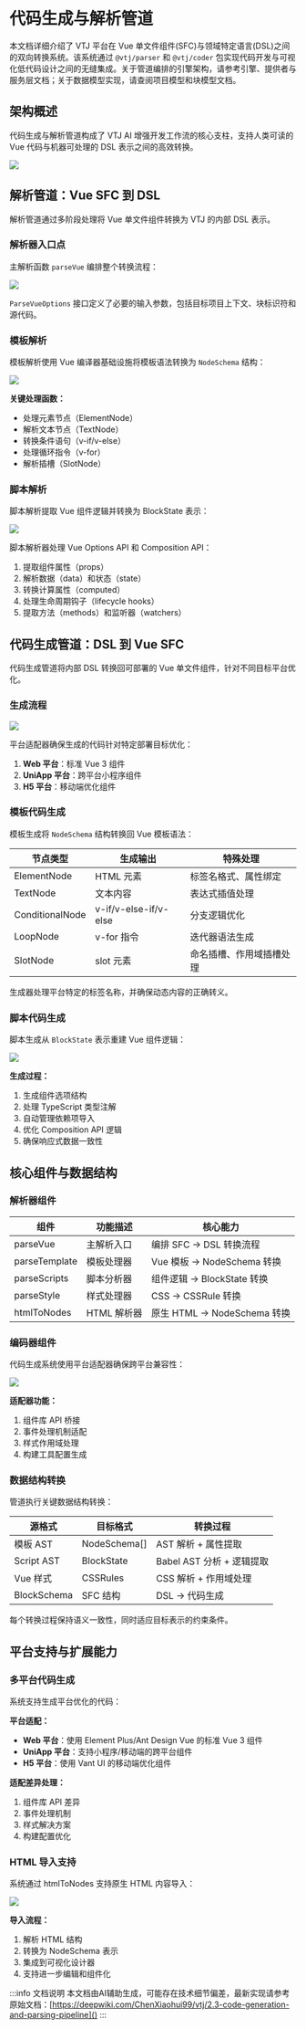# 代码生成与解析管道

本文档详细介绍了 VTJ 平台在 Vue 单文件组件(SFC)与领域特定语言(DSL)之间的双向转换系统。该系统通过 `@vtj/parser` 和 `@vtj/coder` 包实现代码开发与可视化低代码设计之间的无缝集成。关于管道编排的引擎架构，请参考引擎、提供者与服务层文档；关于数据模型实现，请查阅项目模型和块模型文档。

## 架构概述

代码生成与解析管道构成了 VTJ AI 增强开发工作流的核心支柱，支持人类可读的 Vue 代码与机器可处理的 DSL 表示之间的高效转换。

![](../svg/5/1.png)

## 解析管道：Vue SFC 到 DSL

解析管道通过多阶段处理将 Vue 单文件组件转换为 VTJ 的内部 DSL 表示。

### 解析器入口点

主解析函数 `parseVue` 编排整个转换流程：

![](../svg/5/2.png)

`ParseVueOptions` 接口定义了必要的输入参数，包括目标项目上下文、块标识符和源代码。

### 模板解析

模板解析使用 Vue 编译器基础设施将模板语法转换为 `NodeSchema` 结构：

![](../svg/5/3.png)

**关键处理函数：**

- 处理元素节点（ElementNode）
- 解析文本节点（TextNode）
- 转换条件语句（v-if/v-else）
- 处理循环指令（v-for）
- 解析插槽（SlotNode）

### 脚本解析

脚本解析提取 Vue 组件逻辑并转换为 BlockState 表示：

![](../svg/5/4.png)

脚本解析器处理 Vue Options API 和 Composition API：

1. 提取组件属性（props）
2. 解析数据（data）和状态（state）
3. 转换计算属性（computed）
4. 处理生命周期钩子（lifecycle hooks）
5. 提取方法（methods）和监听器（watchers）

## 代码生成管道：DSL 到 Vue SFC

代码生成管道将内部 DSL 转换回可部署的 Vue 单文件组件，针对不同目标平台优化。

### 生成流程

![](../svg/5/5.png)

平台适配器确保生成的代码针对特定部署目标优化：

1. **Web 平台**：标准 Vue 3 组件
2. **UniApp 平台**：跨平台小程序组件
3. **H5 平台**：移动端优化组件

### 模板代码生成

模板生成将 `NodeSchema` 结构转换回 Vue 模板语法：

| 节点类型        | 生成输出              | 特殊处理                 |
| --------------- | --------------------- | ------------------------ |
| ElementNode     | HTML 元素             | 标签名格式、属性绑定     |
| TextNode        | 文本内容              | 表达式插值处理           |
| ConditionalNode | v-if/v-else-if/v-else | 分支逻辑优化             |
| LoopNode        | v-for 指令            | 迭代器语法生成           |
| SlotNode        | slot 元素             | 命名插槽、作用域插槽处理 |

生成器处理平台特定的标签名称，并确保动态内容的正确转义。

### 脚本代码生成

脚本生成从 `BlockState` 表示重建 Vue 组件逻辑：

![](../svg/5/6.png)

**生成过程：**

1. 生成组件选项结构
2. 处理 TypeScript 类型注解
3. 自动管理依赖项导入
4. 优化 Composition API 逻辑
5. 确保响应式数据一致性

## 核心组件与数据结构

### 解析器组件

| 组件          | 功能描述    | 核心能力                    |
| ------------- | ----------- | --------------------------- |
| parseVue      | 主解析入口  | 编排 SFC → DSL 转换流程     |
| parseTemplate | 模板处理器  | Vue 模板 → NodeSchema 转换  |
| parseScripts  | 脚本分析器  | 组件逻辑 → BlockState 转换  |
| parseStyle    | 样式处理器  | CSS → CSSRule 转换          |
| htmlToNodes   | HTML 解析器 | 原生 HTML → NodeSchema 转换 |

### 编码器组件

代码生成系统使用平台适配器确保跨平台兼容性：

![](../svg/5/7.png)

**适配器功能：**

1. 组件库 API 桥接
2. 事件处理机制适配
3. 样式作用域处理
4. 构建工具配置生成

### 数据结构转换

管道执行关键数据结构转换：

| 源格式      | 目标格式     | 转换过程                  |
| ----------- | ------------ | ------------------------- |
| 模板 AST    | NodeSchema[] | AST 解析 + 属性提取       |
| Script AST  | BlockState   | Babel AST 分析 + 逻辑提取 |
| Vue 样式    | CSSRules     | CSS 解析 + 作用域处理     |
| BlockSchema | SFC 结构     | DSL → 代码生成            |

每个转换过程保持语义一致性，同时适应目标表示的约束条件。

## 平台支持与扩展能力

### 多平台代码生成

系统支持生成平台优化的代码：

**平台适配：**

- **Web 平台**：使用 Element Plus/Ant Design Vue 的标准 Vue 3 组件
- **UniApp 平台**：支持小程序/移动端的跨平台组件
- **H5 平台**：使用 Vant UI 的移动端优化组件

**适配差异处理：**

1. 组件库 API 差异
2. 事件处理机制
3. 样式解决方案
4. 构建配置优化

### HTML 导入支持

系统通过 htmlToNodes 支持原生 HTML 内容导入：

![](../svg/5/8.png)

**导入流程：**

1. 解析 HTML 结构
2. 转换为 NodeSchema 表示
3. 集成到可视化设计器
4. 支持进一步编辑和组件化

:::info 文档说明
本文档由AI辅助生成，可能存在技术细节偏差，最新实现请参考原始文档：[https://deepwiki.com/ChenXiaohui99/vtj/2.3-code-generation-and-parsing-pipeline]()
:::
